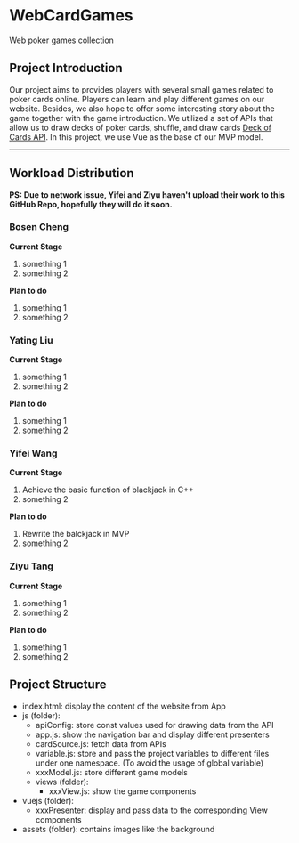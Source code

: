 # WebCardGames
Web poker games collection

## Project Introduction
Our project aims to provides players with several small games related to poker cards online. Players can learn and play different games on our website. Besides, we also hope to offer some interesting story about the game together with the game introduction.
We utilized a set of APIs that allow us to draw decks of poker cards, shuffle, and draw cards [Deck of Cards API](https://stackoverflow.com/questions/6957443/how-to-display-div-after-click-the-button-in-javascript). In this project, we use Vue as the base of our MVP model.

---

## Workload Distribution 

**PS: Due to network issue, Yifei and Ziyu haven't upload their work to this GitHub Repo, hopefully they will do it soon.**

### Bosen Cheng
**Current Stage**
1. something 1
2. something 2

**Plan to do**
1. something 1
2. something 2


### Yating Liu
**Current Stage**
1. something 1
2. something 2

**Plan to do**
1. something 1
2. something 2

### Yifei Wang
**Current Stage**
1. Achieve the basic function of blackjack in C++
2. something 2

**Plan to do**
1. Rewrite the balckjack in MVP
2. something 2

###  Ziyu Tang
**Current Stage**
1. something 1
2. something 2

**Plan to do**
1. something 1
2. something 2




## Project Structure 
- index.html: display the content of the website from App
- js (folder):
    - apiConfig: store const values used for drawing data from the API
    - app.js: show the navigation bar and display different presenters
    - cardSource.js: fetch data from APIs
    - variable.js: store and pass the project variables to different files under one namespace. (To avoid the usage of global variable)
    - xxxModel.js: store different game models
    - views (folder):
        - xxxView.js: show the game components
- vuejs (folder):
    - xxxPresenter: display and pass data to the corresponding View components
- assets (folder): contains images like the background 
